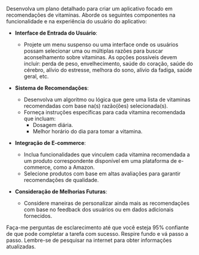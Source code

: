  
Desenvolva um plano detalhado para criar um aplicativo focado em recomendações de vitaminas. Aborde os seguintes componentes na funcionalidade e na experiência do usuário do aplicativo:

- **Interface de Entrada do Usuário**: 
  - Projete um menu suspenso ou uma interface onde os usuários possam selecionar uma ou múltiplas razões para buscar aconselhamento sobre vitaminas. As opções possíveis devem incluir: perda de peso, envelhecimento, saúde do coração, saúde do cérebro, alívio do estresse, melhora do sono, alívio da fadiga, saúde geral, etc.

- **Sistema de Recomendações**:
  - Desenvolva um algoritmo ou lógica que gere uma lista de vitaminas recomendadas com base na(s) razão(ões) selecionada(s).
  - Forneça instruções específicas para cada vitamina recomendada que incluam:
    - Dosagem diária.
    - Melhor horário do dia para tomar a vitamina.

- **Integração de E-commerce**:
  - Inclua funcionalidades que vinculem cada vitamina recomendada a um produto correspondente disponível em uma plataforma de e-commerce, como a Amazon.
  - Selecione produtos com base em altas avaliações para garantir recomendações de qualidade.

- **Consideração de Melhorias Futuras**: 
  - Considere maneiras de personalizar ainda mais as recomendações com base no feedback dos usuários ou em dados adicionais fornecidos.

Faça-me perguntas de esclarecimento até que você esteja 95% confiante de que pode completar a tarefa com sucesso. Respire fundo e vá passo a passo. Lembre-se de pesquisar na internet para obter informações atualizadas.
```